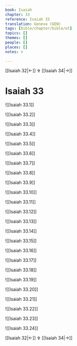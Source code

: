 ```yaml
---
book: Isaiah
chapter: 33
reference: Isaiah 33
translation: Geneva (GEN)
tags: [bible/chapter/bible/ot]
topics: []
themes: []
people: []
places: []
notes: >
  
---
```


[[Isaiah 32|<-]] ✞ [[Isaiah 34|->]]

# Isaiah 33

![[Isaiah 33.1]]

![[Isaiah 33.2]]

![[Isaiah 33.3]]

![[Isaiah 33.4]]

![[Isaiah 33.5]]

![[Isaiah 33.6]]

![[Isaiah 33.7]]

![[Isaiah 33.8]]

![[Isaiah 33.9]]

![[Isaiah 33.10]]

![[Isaiah 33.11]]

![[Isaiah 33.12]]

![[Isaiah 33.13]]

![[Isaiah 33.14]]

![[Isaiah 33.15]]

![[Isaiah 33.16]]

![[Isaiah 33.17]]

![[Isaiah 33.18]]

![[Isaiah 33.19]]

![[Isaiah 33.20]]

![[Isaiah 33.21]]

![[Isaiah 33.22]]

![[Isaiah 33.23]]

![[Isaiah 33.24]]

[[Isaiah 32|<-]] ✞ [[Isaiah 34|->]]
